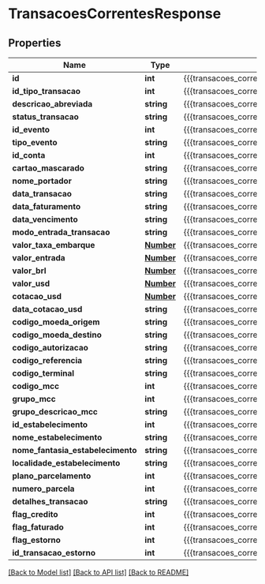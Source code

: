 # TransacoesCorrentesResponse

## Properties
Name | Type | Description | Notes
------------ | ------------- | ------------- | -------------
**id** | **int** | {{{transacoes_correntes_response_id_value}}} | [optional] 
**id_tipo_transacao** | **int** | {{{transacoes_correntes_response_id_tipo_transacao_value}}} | [optional] 
**descricao_abreviada** | **string** | {{{transacoes_correntes_response_descricao_abreviada_value}}} | [optional] 
**status_transacao** | **string** | {{{transacoes_correntes_response_status_transacao_value}}} | [optional] 
**id_evento** | **int** | {{{transacoes_correntes_response_id_evento_value}}} | [optional] 
**tipo_evento** | **string** | {{{transacoes_correntes_response_tipo_evento_value}}} | [optional] 
**id_conta** | **int** | {{{transacoes_correntes_response_id_conta_value}}} | [optional] 
**cartao_mascarado** | **string** | {{{transacoes_correntes_response_cartao_mascarado_value}}} | [optional] 
**nome_portador** | **string** | {{{transacoes_correntes_response_nome_portador_value}}} | [optional] 
**data_transacao** | **string** | {{{transacoes_correntes_response_data_transacao_value}}} | [optional] 
**data_faturamento** | **string** | {{{transacoes_correntes_response_data_faturamento_value}}} | [optional] 
**data_vencimento** | **string** | {{{transacoes_correntes_response_data_vencimento_value}}} | [optional] 
**modo_entrada_transacao** | **string** | {{{transacoes_correntes_response_modo_entrada_transacao_value}}} | [optional] 
**valor_taxa_embarque** | [**Number**](Number.md) | {{{transacoes_correntes_response_valor_taxa_embarque_value}}} | [optional] 
**valor_entrada** | [**Number**](Number.md) | {{{transacoes_correntes_response_valor_entrada_value}}} | [optional] 
**valor_brl** | [**Number**](Number.md) | {{{transacoes_correntes_response_valor_b_r_l_value}}} | [optional] 
**valor_usd** | [**Number**](Number.md) | {{{transacoes_correntes_response_valor_u_s_d_value}}} | [optional] 
**cotacao_usd** | [**Number**](Number.md) | {{{transacoes_correntes_response_cotacao_u_s_d_value}}} | [optional] 
**data_cotacao_usd** | **string** | {{{transacoes_correntes_response_data_cotacao_u_s_d_value}}} | [optional] 
**codigo_moeda_origem** | **string** | {{{transacoes_correntes_response_codigo_moeda_origem_value}}} | [optional] 
**codigo_moeda_destino** | **string** | {{{transacoes_correntes_response_codigo_moeda_destino_value}}} | [optional] 
**codigo_autorizacao** | **string** | {{{transacoes_correntes_response_codigo_autorizacao_value}}} | [optional] 
**codigo_referencia** | **string** | {{{transacoes_correntes_response_codigo_referencia_value}}} | [optional] 
**codigo_terminal** | **string** | {{{transacoes_correntes_response_codigo_terminal_value}}} | [optional] 
**codigo_mcc** | **int** | {{{transacoes_correntes_response_codigo_m_c_c_value}}} | [optional] 
**grupo_mcc** | **int** | {{{transacoes_correntes_response_grupo_m_c_c_value}}} | [optional] 
**grupo_descricao_mcc** | **string** | {{{transacoes_correntes_response_grupo_descricao_m_c_c_value}}} | [optional] 
**id_estabelecimento** | **int** | {{{transacoes_correntes_response_id_estabelecimento_value}}} | [optional] 
**nome_estabelecimento** | **string** | {{{transacoes_correntes_response_nome_estabelecimento_value}}} | [optional] 
**nome_fantasia_estabelecimento** | **string** | {{{transacoes_correntes_response_nome_fantasia_estabelecimento_value}}} | [optional] 
**localidade_estabelecimento** | **string** | {{{transacoes_correntes_response_localidade_estabelecimento_value}}} | [optional] 
**plano_parcelamento** | **int** | {{{transacoes_correntes_response_plano_parcelamento_value}}} | [optional] 
**numero_parcela** | **int** | {{{transacoes_correntes_response_numero_parcela_value}}} | [optional] 
**detalhes_transacao** | **string** | {{{transacoes_correntes_response_detalhes_transacao_value}}} | [optional] 
**flag_credito** | **int** | {{{transacoes_correntes_response_flag_credito_value}}} | [optional] 
**flag_faturado** | **int** | {{{transacoes_correntes_response_flag_faturado_value}}} | [optional] 
**flag_estorno** | **int** | {{{transacoes_correntes_response_flag_estorno_value}}} | [optional] 
**id_transacao_estorno** | **int** | {{{transacoes_correntes_response_id_transacao_estorno_value}}} | [optional] 

[[Back to Model list]](../README.md#documentation-for-models) [[Back to API list]](../README.md#documentation-for-api-endpoints) [[Back to README]](../README.md)


